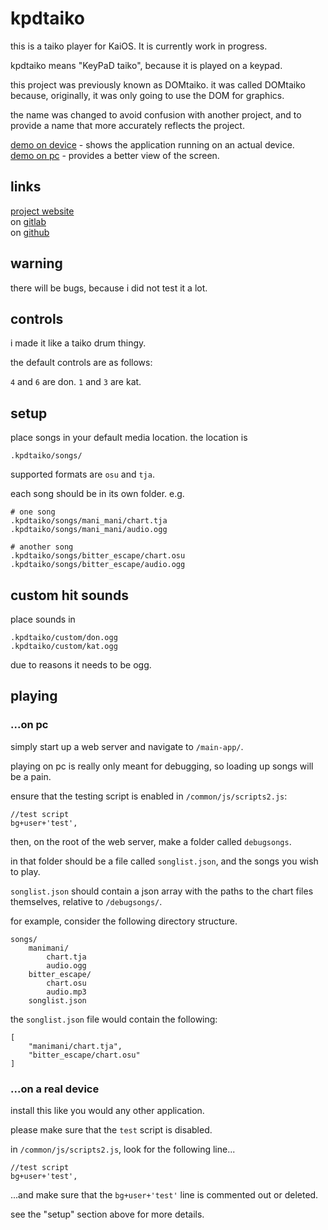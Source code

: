 # kpdtaiko
this is a taiko player for KaiOS. It is currently work in progress.

kpdtaiko means "KeyPaD taiko", because it is played on a keypad.

this project was previously known as DOMtaiko. it was called DOMtaiko because, originally, it was only going to use the DOM for graphics.

the name was changed to avoid confusion with another project, and to provide a name that more accurately reflects the project.

[demo on device](https://youtu.be/BOYv75n20d8) - shows the application running on an actual device.  
[demo on pc](https://youtu.be/IpsZ50q9ujw) - provides a better view of the screen.

## links
[project website](https://alego.web.fc2.com/kaiosapps/kpdtaiko/)  
on [gitlab](https://gitlab.com/ale4710/kpdtaiko)  
on [github](https://github.com/ale4710/kpdtaiko)

## warning
there will be bugs, because i did not test it a lot.

## controls
i made it like a taiko drum thingy.

the default controls are as follows:

`4` and `6` are don. `1` and `3` are kat.

## setup
place songs in your default media location. the location is

	.kpdtaiko/songs/

supported formats are `osu` and `tja`.

each song should be in its own folder. e.g.

	# one song
	.kpdtaiko/songs/mani_mani/chart.tja
	.kpdtaiko/songs/mani_mani/audio.ogg
	
	# another song
	.kpdtaiko/songs/bitter_escape/chart.osu
	.kpdtaiko/songs/bitter_escape/audio.ogg

## custom hit sounds
place sounds in

	.kpdtaiko/custom/don.ogg
	.kpdtaiko/custom/kat.ogg

due to reasons it needs to be ogg.

## playing

### ...on pc
simply start up a web server and navigate to `/main-app/`.

playing on pc is really only meant for debugging, so loading up songs will be a pain.

ensure that the testing script is enabled in `/common/js/scripts2.js`:

	//test script
	bg+user+'test',

then, on the root of the web server, make a folder called `debugsongs`.

in that folder should be a file called `songlist.json`, and the songs you wish to play.

`songlist.json` should contain a json array with the paths to the chart files themselves, relative to `/debugsongs/`.

for example, consider the following directory structure.

	songs/
		manimani/
			chart.tja
			audio.ogg
		bitter_escape/
			chart.osu
			audio.mp3
		songlist.json

the `songlist.json` file would contain the following:

	[
		"manimani/chart.tja",
		"bitter_escape/chart.osu"
	]

### ...on a real device
install this like you would any other application.

please make sure that the `test` script is disabled.

in `/common/js/scripts2.js`, look for the following line...

	//test script
	bg+user+'test',

...and make sure that the `bg+user+'test'` line is commented out or deleted.

see the "setup" section above for more details.